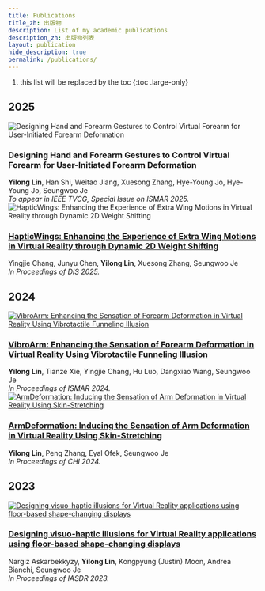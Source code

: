 ```yaml
---
title: Publications
title_zh: 出版物
description: List of my academic publications
description_zh: 出版物列表
layout: publication
hide_description: true
permalink: /publications/
---
```


1. this list will be replaced by the toc
{:toc .large-only}

## 2025

<div class="publication-item">
  <div class="publication-image">
    <img src="/assets/img/Template.webp" alt="Designing Hand and Forearm Gestures to Control Virtual Forearm for User-Initiated Forearm Deformation" loading="lazy" />
  </div>
  <div class="publication-content">
    <h3 class="publication-title">
      <a>Designing Hand and Forearm Gestures to Control Virtual Forearm for User-Initiated Forearm Deformation</a>
    </h3>
    <div class="publication-details">
      <strong>Yilong Lin</strong>, Han Shi, Weitao Jiang, Xuesong Zhang, Hye-Young Jo, Hye-Young Jo, Seungwoo Je <br>
      <em>To appear in IEEE TVCG, Special Issue on ISMAR 2025.</em>
    </div>
  </div>
</div>

<div class="publication-item">
  <div class="publication-image">
    <img src="https://pageasset.rayleigh-lin.top/project/2025%20HapticWings/Teaser.webp" alt="HapticWings: Enhancing the Experience of Extra Wing Motions in Virtual Reality through Dynamic 2D Weight Shifting" loading="lazy" />
  </div>
  <div class="publication-content">
    <h3 class="publication-title">
      <a href="https://dl.acm.org/doi/10.1145/3715336.3735755" target="_blank">HapticWings: Enhancing the Experience of Extra Wing Motions in Virtual Reality through Dynamic 2D Weight Shifting</a>
    </h3>
    <div class="publication-details">
      Yingjie Chang, Junyu Chen, <strong>Yilong Lin</strong>, Xuesong Zhang, Seungwoo Je <br>
      <em>In Proceedings of DIS 2025.</em>
    </div>
  </div>
</div>

## 2024

<div class="publication-item">
  <div class="publication-image">
    <a href="/projects/vibroarm/" target="_blank">
      <img src="https://pageasset.rayleigh-lin.top/project/2024%20vibroarm/vibroarm.webp" alt="VibroArm: Enhancing the Sensation of Forearm Deformation in Virtual Reality Using Vibrotactile Funneling Illusion" loading="lazy" />
    </a>
  </div>
  <div class="publication-content">
    <h3 class="publication-title">
      <a href="https://ieeexplore.ieee.org/abstract/document/10765489" target="_blank">VibroArm: Enhancing the Sensation of Forearm Deformation in Virtual Reality Using Vibrotactile Funneling Illusion</a>
    </h3>
    <div class="publication-details">
      <strong>Yilong Lin</strong>, Tianze Xie, Yingjie Chang, Hu Luo, Dangxiao Wang, Seungwoo Je <br>
      <em>In Proceedings of ISMAR 2024.</em>
    </div>
  </div>
</div>

<div class="publication-item">
  <div class="publication-image">
    <a href="/projects/armdeformation/" target="_blank">
      <img src="/projects/Graduate/ArmDeformation/armdef.webp" alt="ArmDeformation: Inducing the Sensation of Arm Deformation in Virtual Reality Using Skin-Stretching" loading="lazy" />
    </a>
  </div>
  <div class="publication-content">
    <h3 class="publication-title">
      <a href="https://dl.acm.org/doi/10.1145/3613904.3642518" target="_blank">ArmDeformation: Inducing the Sensation of Arm Deformation in Virtual Reality Using Skin-Stretching</a>
    </h3>
    <div class="publication-details">
      <strong>Yilong Lin</strong>, Peng Zhang, Eyal Ofek, Seungwoo Je <br>
      <em>In Proceedings of CHI 2024.</em>
    </div>
  </div>
</div>

## 2023

<div class="publication-item">
  <div class="publication-image">
    <a href="/projects/visuohaptic" target="_blank">
      <img src="{{ site.baseurl }}/projects/Graduate/visuohaptic/1.PNG" alt="Designing visuo-haptic illusions for Virtual Reality applications using floor-based shape-changing displays" loading="lazy" />
    </a>
  </div>
  <div class="publication-content">
    <h3 class="publication-title">
      <a href="https://dl.designresearchsociety.org/iasdr/iasdr2023/fullpapers/164/" target="_blank">Designing visuo-haptic illusions for Virtual Reality applications using floor-based shape-changing displays</a>
    </h3>
    <div class="publication-details">
      Nargiz Askarbekkyzy, <strong>Yilong Lin</strong>, Kongpyung (Justin) Moon, Andrea Bianchi, Seungwoo Je <br>
      <em>In Proceedings of IASDR 2023.</em>
    </div>
  </div>
</div>